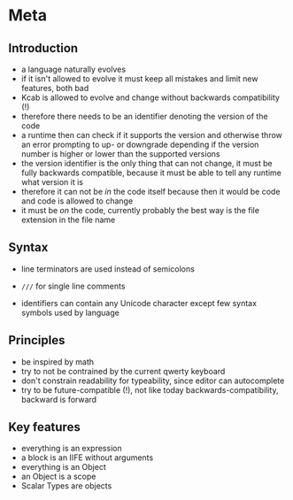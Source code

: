 # Meta



## Introduction

- a language naturally evolves
- if it isn't allowed to evolve it must keep all mistakes and limit new features, both bad
- Kcab is allowed to evolve and change without backwards compatibility (!)
- therefore there needs to be an identifier denoting the version of the code
- a runtime then can check if it supports the version and otherwise throw an error prompting to up- or downgrade depending if the version number is higher or lower than the supported versions
- the version identifier is the only thing that can not change, it must be fully backwards compatible, because it must be able to tell any runtime what version it is
- therefore it can not be *in* the code itself because then it would be code and code is allowed to change
- it must be *on* the code, currently probably the best way is the file extension in the file name



## Syntax

- line terminators are used instead of semicolons
<!-- todo: what if lines get too long? Just visually wrap in editor or allow multiple lines? -->
- `///` for single line comments
<!-- todo: what symbols are used by language? Find minimal symbols. Allow rest to be used for names, e.g. could use `+` as name of function (operator) or any Unicode character -->
<!-- todo: what are for identifiers? All unicode except symbols used? What about numbers, booleans, etc.? -->
- identifiers can contain any Unicode character except few syntax symbols used by language



## Principles

- be inspired by math
- try to not be contrained by the current qwerty keyboard
- don't constrain readability for typeability, since editor can autocomplete
- try to be future-compatible (!), not like today backwards-compatibility, backward is forward



## Key features

- everything is an expression
- a block is an IIFE without arguments
- everything is an Object
- an Object is a scope
- Scalar Types are objects